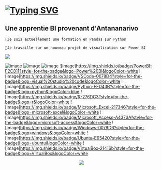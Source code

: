 
  # [![Typing SVG](https://readme-typing-svg.demolab.com?font=Fira+Code&pause=5&color=502083&random=false&width=435&lines=Bonjour!Je+suis+Sarah;Une+apprentie+Business+Intelligence;POWER+BI;SQL;LANGAGE+R)](https://git.io/typing-svg)

 ## Une apprentie BI provenant d'Antananarivo   
 
    💼Je suis actuellement une formation en Pandas sur Python    
    
    🎯Je travaille sur un nouveau projet de visualisation sur Power BI
<img src="{https://img.shields.io/badge/RStudio-75AADB?style=for-the-badge&logo=RStudio&logoColor=white}" />

  ![image]({https://img.shields.io/badge/MySQL-005C84?style=for-the-badge&logo=mysql&logoColor=white})
   ![image]({https://img.shields.io/badge/PostgreSQL-316192?style=for-the-badge&logo=postgresql&logoColor=white})
   ![image]({https://img.shields.io/badge/Udemy-EC5252?style=for-the-badge&logo=Udemy&logoColor=white})
   ![image]https://img.shields.io/badge/PowerBI-F2C811?style=for-the-badge&logo=Power%20BI&logoColor=white
   ![image]https://img.shields.io/badge/VSCode-0078D4?style=for-the-badge&logo=visual%20studio%20code&logoColor=white
   ![image]https://img.shields.io/badge/Python-FFD43B?style=for-the-badge&logo=python&logoColor=blue
   ![image]https://img.shields.io/badge/R-276DC3?style=for-the-badge&logo=r&logoColor=white
   ![image]https://img.shields.io/badge/Microsoft_Excel-217346?style=for-the-badge&logo=microsoft-excel&logoColor=white
   ![image]https://img.shields.io/badge/Microsoft_Access-A4373A?style=for-the-badge&logo=microsoft-access&logoColor=white
   ![image]https://img.shields.io/badge/Windows-0078D6?style=for-the-badge&logo=windows&logoColor=white
   ![image]https://img.shields.io/badge/Ubuntu-E95420?style=for-the-badge&logo=ubuntu&logoColor=white
   ![image]https://img.shields.io/badge/VirtualBox-21416b?style=for-the-badge&logo=VirtualBox&logoColor=white
   <p align="center">
  <a href="https://skillicons.dev">
    <img src="https://skillicons.dev/icons?i=git,kubernetes,docker,c,vim" />
  </a>
</p>
   

